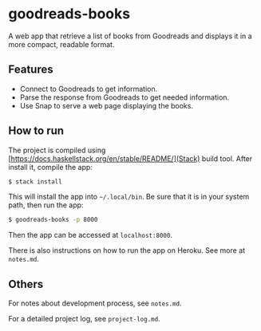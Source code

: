 # goodreads-books
A web app that retrieve a list of books from Goodreads and displays it in a more compact, readable format. 

## Features 

- Connect to Goodreads to get information.
- Parse the response from Goodreads to get needed information.
- Use Snap to serve a web page displaying the books. 


## How to run 

The project is compiled
using [https://docs.haskellstack.org/en/stable/README/](Stack) build
tool. After install it, compile the app: 

```sh 
$ stack install 
``` 

This will install the app into `~/.local/bin`. Be sure that it is in
your system path, then run the app: 

```sh
$ goodreads-books -p 8000
```

Then the app can be accessed at `localhost:8000`.

There is also instructions on how to run the app on Heroku. See more
at `notes.md`. 

## Others

For notes about development process, see `notes.md`. 

For a detailed project log, see `project-log.md`.


